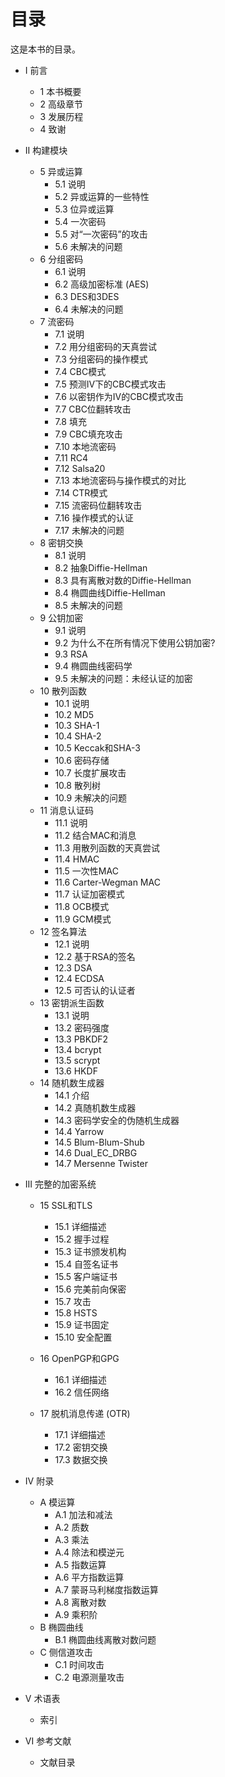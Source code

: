 # 目录

这是本书的目录。

- I 前言
    - 1 本书概要
    - 2 高级章节
    - 3 发展历程
    - 4 致谢

- II 构建模块
    - 5 异或运算
        - 5.1 说明
        - 5.2 异或运算的一些特性
        - 5.3 位异或运算
        - 5.4 一次密码
        - 5.5 对“一次密码”的攻击
        - 5.6 未解决的问题
    - 6 分组密码
        - 6.1 说明
        - 6.2 高级加密标准 (AES)
        - 6.3 DES和3DES
        - 6.4 未解决的问题
    - 7 流密码
        - 7.1 说明
        - 7.2 用分组密码的天真尝试
        - 7.3 分组密码的操作模式
        - 7.4 CBC模式
        - 7.5 预测IV下的CBC模式攻击
        - 7.6 以密钥作为IV的CBC模式攻击
        - 7.7 CBC位翻转攻击
        - 7.8 填充
        - 7.9 CBC填充攻击
        - 7.10 本地流密码
        - 7.11 RC4
        - 7.12 Salsa20
        - 7.13 本地流密码与操作模式的对比
        - 7.14 CTR模式
        - 7.15 流密码位翻转攻击
        - 7.16 操作模式的认证
        - 7.17 未解决的问题
    - 8 密钥交换
        - 8.1 说明
        - 8.2 抽象Diffie-Hellman
        - 8.3 具有离散对数的Diffie-Hellman
        - 8.4 椭圆曲线Diffie-Hellman
        - 8.5 未解决的问题
    - 9 公钥加密
        - 9.1 说明
        - 9.2 为什么不在所有情况下使用公钥加密?
        - 9.3 RSA
        - 9.4 椭圆曲线密码学
        - 9.5 未解决的问题：未经认证的加密
    - 10 散列函数
        - 10.1 说明
        - 10.2 MD5
        - 10.3 SHA-1
        - 10.4 SHA-2
        - 10.5 Keccak和SHA-3
        - 10.6 密码存储
        - 10.7 长度扩展攻击
        - 10.8 散列树
        - 10.9 未解决的问题
    - 11 消息认证码
        - 11.1 说明
        - 11.2 结合MAC和消息
        - 11.3 用散列函数的天真尝试
        - 11.4 HMAC
        - 11.5 一次性MAC
        - 11.6 Carter-Wegman MAC
        - 11.7 认证加密模式
        - 11.8 OCB模式
        - 11.9 GCM模式
    - 12 签名算法
        - 12.1 说明
        - 12.2 基于RSA的签名
        - 12.3 DSA
        - 12.4 ECDSA
        - 12.5 可否认的认证者
    - 13 密钥派生函数
        - 13.1 说明
        - 13.2 密码强度
        - 13.3 PBKDF2
        - 13.4 bcrypt
        - 13.5 scrypt
        - 13.6 HKDF
    - 14 随机数生成器
        - 14.1 介绍
        - 14.2 真随机数生成器
        - 14.3 密码学安全的伪随机生成器
        - 14.4 Yarrow
        - 14.5 Blum-Blum-Shub
        - 14.6 Dual_EC_DRBG
        - 14.7 Mersenne Twister

- III 完整的加密系统
    - 15 SSL和TLS
        - 15.1 详细描述
        - 15.2 握手过程
        - 15.3 证书颁发机构
        - 15.4 自签名证书
        - 15.5 客户端证书
        - 15.6 完美前向保密
        - 15.7 攻击
        - 15.8 HSTS
        - 15.9 证书固定
        - 15.10 安全配置

    - 16 OpenPGP和GPG
        - 16.1 详细描述
        - 16.2 信任网络

    - 17 脱机消息传递 (OTR)
        - 17.1 详细描述
        - 17.2 密钥交换
        - 17.3 数据交换

- IV 附录
    - A 模运算
        - A.1 加法和减法
        - A.2 质数
        - A.3 乘法
        - A.4 除法和模逆元
        - A.5 指数运算
        - A.6 平方指数运算
        - A.7 蒙哥马利梯度指数运算
        - A.8 离散对数
        - A.9 乘积阶
    - B 椭圆曲线
        - B.1 椭圆曲线离散对数问题
    - C 侧信道攻击
        - C.1 时间攻击
        - C.2 电源测量攻击

- V 术语表
    - 索引
- VI 参考文献
    - 文献目录